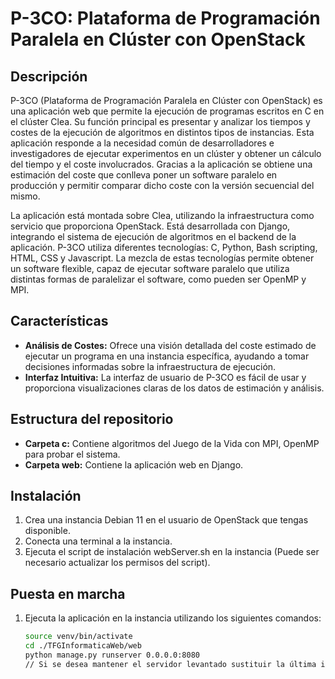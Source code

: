 # P-3CO: Plataforma de Programación Paralela en Clúster con OpenStack

## Descripción
P-3CO (Plataforma de Programación Paralela en Clúster con OpenStack) es una aplicación web que permite la ejecución de programas escritos en C en el clúster Clea. Su función principal es presentar y analizar los tiempos y costes de la ejecución de algoritmos en distintos tipos de instancias. Esta aplicación responde a la necesidad común de desarrolladores e investigadores de ejecutar experimentos en un clúster y obtener un cálculo del tiempo y el coste involucrados. Gracias a la aplicación se obtiene una estimación del coste que conlleva poner un software paralelo en producción y permitir comparar dicho coste con la versión secuencial del mismo.

La aplicación está montada sobre Clea, utilizando la infraestructura como servicio que proporciona OpenStack. Está desarrollada con Django, integrando el sistema de ejecución de algoritmos en el backend de la aplicación. P-3CO utiliza diferentes tecnologías: C, Python, Bash scripting, HTML, CSS y Javascript. La mezcla de estas tecnologías permite obtener un software flexible, capaz de ejecutar software paralelo que utiliza distintas formas de paralelizar el software, como pueden ser OpenMP y MPI.

## Características
- **Análisis de Costes:** Ofrece una visión detallada del coste estimado de ejecutar un programa en una instancia específica, ayudando a tomar decisiones informadas sobre la infraestructura de ejecución.
- **Interfaz Intuitiva:** La interfaz de usuario de P-3CO es fácil de usar y proporciona visualizaciones claras de los datos de estimación y análisis.

## Estructura del repositorio
- **Carpeta c:** Contiene algoritmos del Juego de la Vida con MPI, OpenMP para probar el sistema.
- **Carpeta web:** Contiene la aplicación web en Django.

## Instalación
1. Crea una instancia Debian 11 en el usuario de OpenStack que tengas disponible.
2. Conecta una terminal a la instancia.
3. Ejecuta el script de instalación webServer.sh en la instancia (Puede ser necesario actualizar los permisos del script).

## Puesta en marcha
1. Ejecuta la aplicación en la instancia utilizando los siguientes comandos:
    ```bash
    source venv/bin/activate
    cd ./TFGInformaticaWeb/web
    python manage.py runserver 0.0.0.0:8080
    // Si se desea mantener el servidor levantado sustituir la última instrucción por: nohup python manage.py runserver 0.0.0.0:8080 &
    ```
